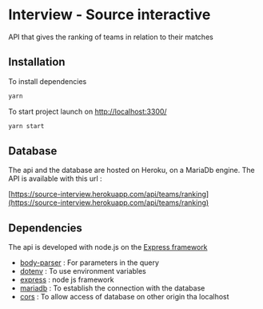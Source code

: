 # Interview - Source interactive

API that gives the ranking of teams in relation to their matches

## Installation
To install dependencies
```bash
yarn 
```
To start project launch on [http://localhost:3300/](http://localhost:3300/)
```bash
yarn start
```

## Database 
The api and the database are hosted on Heroku, on a MariaDb engine.
The API is available with this url :

[https://source-interview.herokuapp.com/api/teams/ranking](https://source-interview.herokuapp.com/api/teams/ranking)

## Dependencies

The api is developed with node.js on the [Express framework](https://expressjs.com/)

- [body-parser](https://www.npmjs.com/package/body-parser) : For parameters in the query
- [dotenv](https://www.npmjs.com/package/dotenv) :
  To use environment variables
- [express](https://expressjs.com/) : node js framework
- [mariadb](https://www.npmjs.com/package/mariadb) : To establish the connection with the database
- [cors](https://www.npmjs.com/package/cors) : To allow access of database on other origin tha localhost


